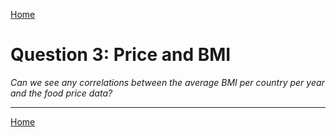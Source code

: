 <a href="../dashboard">Home</a><br />

# Question 3: Price and BMI
*Can we see any correlations between the average BMI per country per year and the food price data?*

<hr>

<a href="../dashboard">Home</a>
